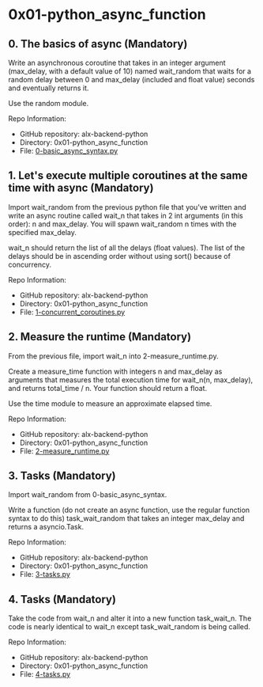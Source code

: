 # 0x01-python_async_function

## 0. The basics of async (Mandatory)
Write an asynchronous coroutine that takes in an integer argument (max_delay, with a default value of 10) named wait_random that waits for a random delay between 0 and max_delay (included and float value) seconds and eventually returns it.

Use the random module.

Repo Information:
- GitHub repository: alx-backend-python
- Directory: 0x01-python_async_function
- File: [0-basic_async_syntax.py](./0-basic_async_syntax.py)
  
## 1. Let's execute multiple coroutines at the same time with async (Mandatory)
Import wait_random from the previous python file that you’ve written and write an async routine called wait_n that takes in 2 int arguments (in this order): n and max_delay. You will spawn wait_random n times with the specified max_delay.

wait_n should return the list of all the delays (float values). The list of the delays should be in ascending order without using sort() because of concurrency.

Repo Information:
- GitHub repository: alx-backend-python
- Directory: 0x01-python_async_function
- File: [1-concurrent_coroutines.py](./1-concurrent_coroutines.py)
  
## 2. Measure the runtime (Mandatory)
From the previous file, import wait_n into 2-measure_runtime.py.

Create a measure_time function with integers n and max_delay as arguments that measures the total execution time for wait_n(n, max_delay), and returns total_time / n. Your function should return a float.

Use the time module to measure an approximate elapsed time.

Repo Information:
- GitHub repository: alx-backend-python
- Directory: 0x01-python_async_function
- File: [2-measure_runtime.py](./2-measure_runtime.py)
  
## 3. Tasks (Mandatory)
Import wait_random from 0-basic_async_syntax.

Write a function (do not create an async function, use the regular function syntax to do this) task_wait_random that takes an integer max_delay and returns a asyncio.Task.

Repo Information:
- GitHub repository: alx-backend-python
- Directory: 0x01-python_async_function
- File: [3-tasks.py](./3-tasks.py)
  
## 4. Tasks (Mandatory)
Take the code from wait_n and alter it into a new function task_wait_n. The code is nearly identical to wait_n except task_wait_random is being called.

Repo Information:
- GitHub repository: alx-backend-python
- Directory: 0x01-python_async_function
- File: [4-tasks.py](./4-tasks.py)
